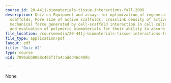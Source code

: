 ```yaml
---
course_id: 20-441j-biomaterials-tissue-interactions-fall-2009
description: Quiz on Equipment and assays for optimization of regenerative activity
  scaffolds, Pore size of active scaffolds, crosslink density of active scaffolds,
  mechanical force generated by cell-scaffold interaction in cell culture (in vitro),
  and evaluation of polymeric biomaterials for their ability to absorb a protein.
file_location: /coursemedia/20-441j-biomaterials-tissue-interactions-fall-2009/7096abb8088c465f17a4caddd46c489b_MIT20_441JF09_quiz2.pdf
file_type: application/pdf
layout: pdf
title: 'Quiz #2'
type: course
uid: 7096abb8088c465f17a4caddd46c489b

---
```

None